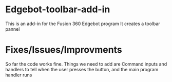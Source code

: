 # Edgebot-toolbar-add-in

This is an add-in for the Fusion 360 Edgebot program
It creates a toolbar pannel

# Fixes/Issues/Improvments

So far the code works fine. Things we need to add are Command inputs and handlers to tell when the user presses the button, and the main program handler runs
